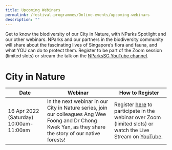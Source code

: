 ```yaml
---
title: Upcoming Webinars
permalink: /festival-programmes/Online-events/upcoming-webinars
description: ""
---
```

Get to know the biodiversity of our City in Nature, with NParks Spotlight and our other webinars. NParks and our partners in the biodiversity community will share about the fascinating lives of Singapore’s flora and fauna, and what YOU can do to protect them. Register to be part of the Zoom session (limited slots) or stream the talk on the [NParksSG YouTube channel](https://www.youtube.com/nparkssg).

# **City in Nature**

|Date|Webinar|How to Register|
|--------|------|--------|
|16 Apr 2022 (Saturday) 10:00am-11:00am| In the next webinar in our City in Nature series, join our colleagues Ang Wee Foong and Dr Chong Kwek Yan, as they share the story of our native forests!| Register [here](https://go.gov.sg/story-native-forests) to participate in the webinar over Zoom (limited slots) or watch the Live Stream on [YouTube](https://www.youtube.com/watch?v=spxL1FEO0o8&feature=youtu.be).